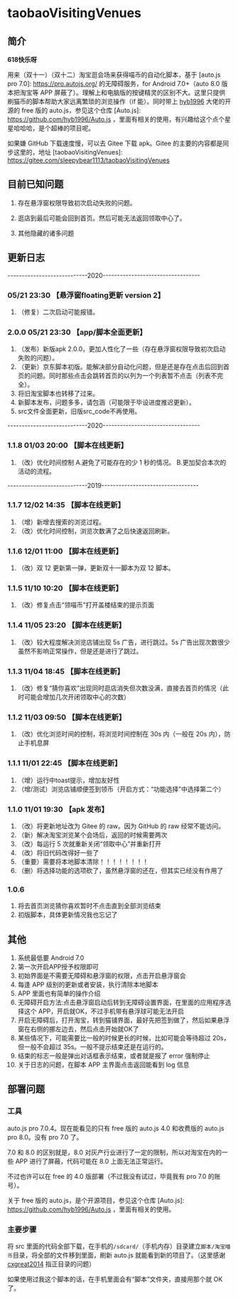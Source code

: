 # taobaoVisitingVenues

## 简介

**618快乐呀**

用来（双十一）（双十二）淘宝逛会场来获得喵币的自动化脚本，基于 [auto.js pro 7.0]: https://pro.autojs.org/ 的无障碍服务，for Android 7.0+（auto 8.0 版本把淘宝等 APP 屏蔽了）。理解上和电脑版的按键精灵的区别不大。这里只提供刷猫币的脚本帮助大家远离繁琐的浏览操作（if 能）。同时带上 [hyb1996](https://github.com/hyb1996) 大佬的开源的 free 版的 auto.js，参见这个仓库 [Auto.js]: https://github.com/hyb1996/Auto.js ，里面有相关的使用，有兴趣给这个点个星星哈哈哈，是个超棒的项目呢。

如果嫌 GitHub 下载速度慢，可以去 Gitee 下载 apk。Gitee 的主要的内容都是同步这里的，地址 [taobaoVisitingVenues]: https://gitee.com/sleepybear1113/taobaoVisitingVenues 

## 目前已知问题

1. 存在悬浮窗权限导致初次启动失败的问题。

2. 逛店到最后可能会回到首页。然后可能无法返回领取中心了。

3. 其他隐藏的诸多问题

## 更新日志

----------------------------2020----------------------------------

### 05/21 23:30 【悬浮窗floating更新 version 2】

1. （修复）二次启动可能报错。

### 2.0.0 05/21 23:30 【app/脚本全面更新】

1. （发布）新版apk 2.0.0，更加人性化了一些（存在悬浮窗权限导致初次启动失败的问题）。
2. （更新）京东脚本初版。能解决部分自动化问题，但是还是存在点击后回到首页的问题。同时那些点击会跳转首页的以列为一个列表暂不点击（列表不完全）。
3. 将旧淘宝脚本也转移了过来。
4. 新脚本发布，问题多多，请包涵（可能限于毕设进度推迟更新）。
5. src文件全面更新，旧版src_code不再使用。

----------------------------2020----------------------------------

### 1.1.8 01/03 20:00 【脚本在线更新】

1. （改）优化时间控制 A.避免了可能存在的少 1 秒的情况。 B.更加契合本次的活动的流程。

----------------------------2019----------------------------------

### 1.1.7 12/02 14:35 【脚本在线更新】

1. （增）新增去搜索的浏览过程。
2. （改）优化时间控制，浏览次数满了之后快速返回刷新。

### 1.1.6 12/01 11:00 【脚本在线更新】

1. （改）双 12 更新第一弹，更新双十一脚本为双 12 脚本。

### 1.1.5 11/10 10:20 【脚本在线更新】

1. （改）修复点击“领喵币”打开盖楼结束的提示页面

### 1.1.4 11/05 23:20 【脚本在线更新】

1. （改）较大程度解决浏览店铺出现 5s 广告，进行跳过。5s 广告出现次数很少虽然不影响正常操作，但是还是进行了跳过。

### 1.1.3 11/04 18:45 【脚本在线更新】

1. （改）修复“猜你喜欢”出现同时逛店消失但次数没满，直接去首页的情况（此时可能会增加几次开闭领取中心的次数）

### 1.1.2 11/03 09:50 【脚本在线更新】

1. （改）优化浏览时间的控制，将浏览时间控制在 30s 内（一般在 20s 内），防止手机息屏

### 1.1.1 11/01 22:45 【脚本在线更新】

1. （增）运行中toast提示，增加友好性
2. （增/测试）浏览店铺顺便签到领币（开启方式：“功能选择”中选择第二个）

### 1.1.0 11/01 19:30 【apk 发布】

1. （改）将更新地址改为 Gitee 的 raw。因为 GitHub 的 raw 经常不能访问。
2. （新）解决淘宝浏览某个会场后，返回的时候需要两次
3. （改）每运行 5 次就重新关闭“领取中心”并重新打开
4. （改）将旧代码改得好一些了
5. （重要）需要将本地脚本清除！！！！！！！！
6. （删）将选择功能的选项砍了，虽然悬浮窗的还在，但其实已经没有作用了

### 1.0.6

1. 将去首页浏览猜你喜欢暂时不点击直到全部浏览结束
2. 初版脚本，具体更新情况我也忘记了

## 其他

1. 系统最低要 Android 7.0
2. 第一次开启APP授予权限即可
3. 初始界面是不需要无障碍和悬浮窗的权限，点击开启悬浮窗会
4. 每逢 APP 级别的更新或者安装，执行清除本地脚本
5. APP 里面也有简单的操作介绍
6. 无障碍开启方法:点击悬浮窗启动后转到无障碍设置界面，在里面的应用程序选择这个 APP，开启就OK，不过手机带有悬浮球可能无法开启
7. 开启无障碍后，打开淘宝，转到猫铺界面，最好先把签到做了，然后如果悬浮窗在右侧的挪左边去，然后点击开始就OK了
8. 某些情况下，可能需要比一般的时候更长的时候，比如可能会等待超过 20s，但一般不会超过 35s。一般不提示结束还是在运行的。
9. 结束的标志一般是弹出对话框表示结束，或者就是报了 error 强制停止
10. 关于日志的问题，在脚本 APP 主界面点击返回能看到 log 信息

## 部署问题

### 工具

auto.js pro 7.0.4。现在能看见的只有 free 版的 auto.js 4.0 和收费版的 auto.js pro 8.0。没有 pro 7.0 了。

7.0 和 8.0 的区别就是，8.0 对灰产行业进行了一定的限制，所以对淘宝在内的一些 APP 进行了屏蔽，代码可能在 8.0 上面无法正常运行。

不过也许可以在 free 的 4.0 版部署（不过我没有试过，毕竟我有 pro 7.0 的账号）。

关于 free 版的 auto.js，是个开源项目，参见这个仓库 [Auto.js]: https://github.com/hyb1996/Auto.js ，里面有相关的使用。

### 主要步骤

将 src 里面的代码全部下载，在手机的`/sdcard/`（手机内存）目录建立`脚本/淘宝喵币`目录，将全部的文件移到里面，刷新 auto.js 就能看到新的项目了。（这里感谢[cxgreat2014](https://github.com/cxgreat2014) 指正目录的问题）

如果使用过我这个脚本的话，在手机里面会有“脚本”文件夹，直接用那个就 OK 了。
